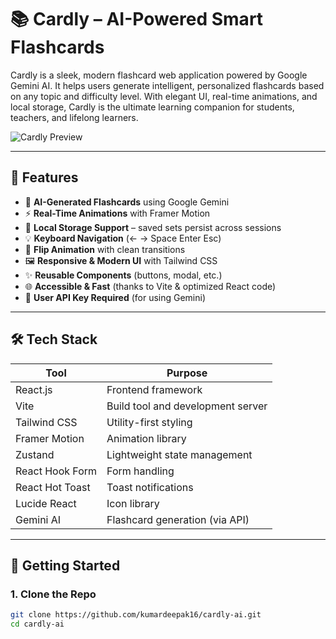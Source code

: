 # 📚 Cardly – AI-Powered Smart Flashcards

Cardly is a sleek, modern flashcard web application powered by Google Gemini AI. It helps users generate intelligent, personalized flashcards based on any topic and difficulty level. With elegant UI, real-time animations, and local storage, Cardly is the ultimate learning companion for students, teachers, and lifelong learners.

![Cardly Preview](https://github.com/user-attachments/assets/3c40140d-76bd-406e-ad37-e62066a989bc) <!-- Replace with your actual preview image path -->

---

## 🚀 Features

- 🔮 **AI-Generated Flashcards** using Google Gemini
- ⚡ **Real-Time Animations** with Framer Motion
- 💾 **Local Storage Support** – saved sets persist across sessions
- 💡 **Keyboard Navigation** (← → Space Enter Esc)
- 🧠 **Flip Animation** with clean transitions
- 🖼️ **Responsive & Modern UI** with Tailwind CSS
- ✨ **Reusable Components** (buttons, modal, etc.)
- 🌐 **Accessible & Fast** (thanks to Vite & optimized React code)
- 🔐 **User API Key Required** (for using Gemini)

---

## 🛠 Tech Stack

| Tool            | Purpose                           |
| --------------- | --------------------------------- |
| React.js        | Frontend framework                |
| Vite            | Build tool and development server |
| Tailwind CSS    | Utility-first styling             |
| Framer Motion   | Animation library                 |
| Zustand         | Lightweight state management      |
| React Hook Form | Form handling                     |
| React Hot Toast | Toast notifications               |
| Lucide React    | Icon library                      |
| Gemini AI       | Flashcard generation (via API)    |

---

## 🧪 Getting Started

### 1. Clone the Repo

```bash
git clone https://github.com/kumardeepak16/cardly-ai.git
cd cardly-ai
```

